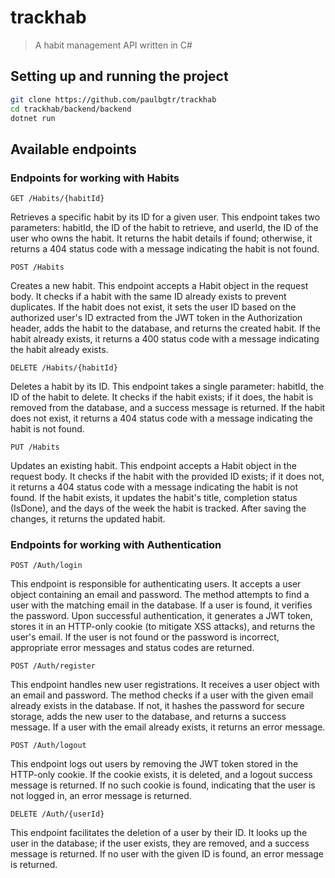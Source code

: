 # trackhab

> A habit management API written in C#

## Setting up and running the project

```bash
git clone https://github.com/paulbgtr/trackhab
cd trackhab/backend/backend
dotnet run
```

## Available endpoints

### Endpoints for working with Habits

```HTTP
GET /Habits/{habitId}
```
Retrieves a specific habit by its ID for a given user. This endpoint takes two parameters: habitId, the ID of the habit to retrieve, and userId, the ID of the user who owns the habit. It returns the habit details if found; otherwise, it returns a 404 status code with a message indicating the habit is not found.

```HTTP
POST /Habits
```
Creates a new habit. This endpoint accepts a Habit object in the request body. It checks if a habit with the same ID already exists to prevent duplicates. If the habit does not exist, it sets the user ID based on the authorized user's ID extracted from the JWT token in the Authorization header, adds the habit to the database, and returns the created habit. If the habit already exists, it returns a 400 status code with a message indicating the habit already exists.

```HTTP
DELETE /Habits/{habitId}
```
Deletes a habit by its ID. This endpoint takes a single parameter: habitId, the ID of the habit to delete. It checks if the habit exists; if it does, the habit is removed from the database, and a success message is returned. If the habit does not exist, it returns a 404 status code with a message indicating the habit is not found.

```HTTP
PUT /Habits
```
Updates an existing habit. This endpoint accepts a Habit object in the request body. It checks if the habit with the provided ID exists; if it does not, it returns a 404 status code with a message indicating the habit is not found. If the habit exists, it updates the habit's title, completion status (IsDone), and the days of the week the habit is tracked. After saving the changes, it returns the updated habit.

### Endpoints for working with Authentication

```HTTP
POST /Auth/login
```
This endpoint is responsible for authenticating users. It accepts a user object containing an email and password. The method attempts to find a user with the matching email in the database. If a user is found, it verifies the password. Upon successful authentication, it generates a JWT token, stores it in an HTTP-only cookie (to mitigate XSS attacks), and returns the user's email. If the user is not found or the password is incorrect, appropriate error messages and status codes are returned.

```HTTP
POST /Auth/register
```
This endpoint handles new user registrations. It receives a user object with an email and password. The method checks if a user with the given email already exists in the database. If not, it hashes the password for secure storage, adds the new user to the database, and returns a success message. If a user with the email already exists, it returns an error message.

```HTTP
POST /Auth/logout
```
This endpoint logs out users by removing the JWT token stored in the HTTP-only cookie. If the cookie exists, it is deleted, and a logout success message is returned. If no such cookie is found, indicating that the user is not logged in, an error message is returned.

```HTTP
DELETE /Auth/{userId}
```
This endpoint facilitates the deletion of a user by their ID. It looks up the user in the database; if the user exists, they are removed, and a success message is returned. If no user with the given ID is found, an error message is returned.

